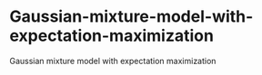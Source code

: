 # Gaussian-mixture-model-with-expectation-maximization
Gaussian mixture model with expectation maximization
